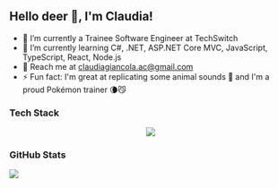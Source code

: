 ## Hello deer 🦌, I'm Claudia!

- 🔭 I’m currently a Trainee Software Engineer at TechSwitch
- 🌱 I’m currently learning C#, .NET, ASP.NET Core MVC, JavaScript, TypeScript, React, Node.js
- 📩 Reach me at claudiagiancola.ac@gmail.com
- ⚡ Fun fact: I'm great at replicating some animal sounds 🐶 and I'm a proud Pokémon trainer 🌘😼

### Tech Stack
<p align="center">
  <a href="https://skillicons.dev">
    <img src="https://skillicons.dev/icons?i=cs,dotnet,js,ts,nodejs,react,vite,html,css,sass,jquery,postgres,postman,powershell,jest,git,github,stackoverflow,unreal,vscode,discord,ai,ps,pr" perline="3" />
  </a>
</p>

### GitHub Stats
![](https://github-readme-stats.vercel.app/api/top-langs/?username=claudiaGiancola&theme=dark&hide_border=false&include_all_commits=true&count_private=true&layout=compact)
